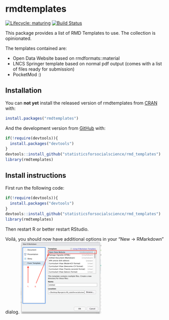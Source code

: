 
<!-- README.md is generated from README.Rmd. Please edit that file -->

# rmdtemplates

<!-- badges: start -->

[![Lifecycle:
maturing](https://img.shields.io/badge/lifecycle-maturing-blue.svg)](https://www.tidyverse.org/lifecycle/#maturing)
[![Build
Status](https://travis-ci.org/statisticsforsocialscience/rmd_templates.svg?branch=master)](https://travis-ci.org/statisticsforsocialscience/rmd_templates)
<!-- badges: end -->

This package provides a list of RMD Templates to use. The collection is
opinionated.

The templates contained are:

  - Open Data Website based on rmdformats::material
  - LNCS Springer template based on normal pdf output (comes with a list
    of files ready for submission)
  - PocketMod :)

## Installation

You can **not yet** install the released version of rmdtemplates from
[CRAN](https://CRAN.R-project.org) with:

``` r
install.packages("rmdtemplates")
```

And the development version from [GitHub](https://github.com/) with:

``` r
if(!require(devtools)){
  install.packages("devtools")
}
devtools::install_github("statisticsforsocialscience/rmd_templates")
library(rmdtemplates)
```

## Install instructions

First run the following code:

``` r
if(!require(devtools)){
  install.packages("devtools")
}
devtools::install_github("statisticsforsocialscience/rmd_templates")
library(rmdtemplates)
```

Then restart R or better restart RStudio.

Voilá, you should now have additional options in your “New -\>
RMarkdown” dialog. <img src="README_files/click.png" width="50%" />
